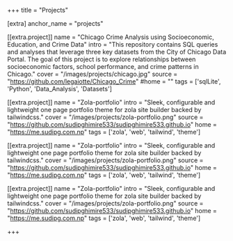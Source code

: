 +++
title = "Projects"

[extra]
anchor_name = "projects"

[[extra.project]]
name = "Chicago Crime Analysis using Socioeconomic, Education, and Crime Data"
intro = "This repository contains SQL queries and analyses that leverage three key datasets from the City of Chicago Data Portal. The goal of this project is to explore relationships between socioeconomic factors, school performance, and crime patterns in Chicago."
cover = "/images/projects/chicago.jpg"
source = "https://github.com/legaiotte/Chicago_Crime"
#home = ""
tags = ['sqlLite', 'Python', 'Data_Analysis', 'Datasets']

[[extra.project]]
name = "Zola-portfolio"
intro = "Sleek, configurable and lightweight one page portfolio theme for zola site builder backed by tailwindcss."
cover = "/images/projects/zola-portfolio.png"
source = "https://github.com/sudipghimire533/sudipghimire533.github.io"
home = "https://me.sudipg.com.np"
tags = ['zola', 'web', 'tailwind', 'theme']

[[extra.project]]
name = "Zola-portfolio"
intro = "Sleek, configurable and lightweight one page portfolio theme for zola site builder backed by tailwindcss."
cover = "/images/projects/zola-portfolio.png"
source = "https://github.com/sudipghimire533/sudipghimire533.github.io"
home = "https://me.sudipg.com.np"
tags = ['zola', 'web', 'tailwind', 'theme']

[[extra.project]]
name = "Zola-portfolio"
intro = "Sleek, configurable and lightweight one page portfolio theme for zola site builder backed by tailwindcss."
cover = "/images/projects/zola-portfolio.png"
source = "https://github.com/sudipghimire533/sudipghimire533.github.io"
home = "https://me.sudipg.com.np"
tags = ['zola', 'web', 'tailwind', 'theme']

+++

